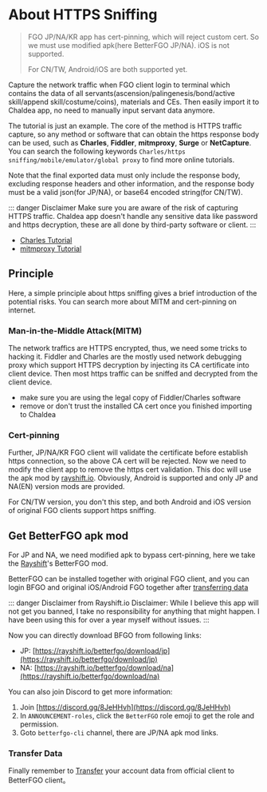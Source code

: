 # About HTTPS Sniffing

> FGO JP/NA/KR app has cert-pinning, which will reject custom cert. 
> So we must use modified apk(here BetterFGO JP/NA). iOS is not supported.
>
> For CN/TW, Android/iOS are both supported yet.

Capture the network traffic when FGO client login to terminal which contains the data of all servants(ascension/palingenesis/bond/active skill/append skill/costume/coins), materials and CEs. Then easily import it to Chaldea app, no need to manually input servant data anymore.

The tutorial is just an example. The core of the method is HTTPS traffic capture, so any method or software that can obtain the https response body can be used, such as **Charles**, **Fiddler**, **mitmproxy**, **Surge** or **NetCapture**. You can search the following keywords `Charles/https sniffing/mobile/emulator/global proxy` to find more online tutorials.

Note that the final exported data must only include the response body, excluding response headers and other information, and the response body must be a valid json(for JP/NA), or base64 encoded string(for CN/TW). 

::: danger Disclaimer
Make sure you are aware of the risk of capturing HTTPS traffic. Chaldea app doesn't handle any sensitive data like password and https decryption, these are all done by third-party software or client.
:::

- [Charles Tutorial](./charles.md)
- [mitmproxy Tutorial](./mitmproxy.md)

## Principle

Here, a simple principle about https sniffing gives a brief introduction of the potential risks. You can search more about MITM and cert-pinning on internet.

### Man-in-the-Middle Attack(MITM)
The network traffics are HTTPS encrypted, thus, we need some tricks to hacking it. Fiddler and Charles are the mostly used network debugging proxy which support HTTPS decryption by injecting its CA certificate into client device. Then most https traffic can be sniffed and decrypted from the client device.
- make sure you are using the legal copy of Fiddler/Charles software
- remove or don't trust the installed CA cert once you finished importing to Chaldea

### Cert-pinning
Further, JP/NA/KR FGO client will validate the certificate before establish https connection, so the above CA cert will be rejected. Now we need to modify the client app to remove the https cert validation. This doc will use the apk mod by [rayshift.io](https://rayshift.io). Obviously, Android is supported and only JP and NA(EN) version mods are provided.

For CN/TW version, you don't this step, and both Android and iOS version of original FGO clients support https sniffing.

## Get BetterFGO apk mod

For JP and NA, we need modified apk to bypass cert-pinning, here we take the [Rayshift](https://rayshift.io)'s BetterFGO mod.

BetterFGO can be installed together with original FGO client, and you can login BFGO and original iOS/Android FGO together after [transferring data](./transfer_data.md)

::: danger Disclaimer from Rayshift.io
Disclaimer: While I believe this app will not get you banned, I take no responsibility for anything that might happen. I have been using this for over a year myself without issues.
:::

Now you can directly download BFGO from following links:
- JP: [https://rayshift.io/betterfgo/download/jp](https://rayshift.io/betterfgo/download/jp)
- NA: [https://rayshift.io/betterfgo/download/na](https://rayshift.io/betterfgo/download/na)

You can also join Discord to get more information:
1. Join [https://discord.gg/8JeHHvh](https://discord.gg/8JeHHvh)
2. In `ANNOUNCEMENT-roles`, click the `BetterFGO` role emoji to get the role and permission.
3. Goto `betterfgo-cli` channel, there are JP/NA apk mod links.

### Transfer Data

Finally remember to [Transfer](./transfer_data.md) your account data from official client to BetterFGO client。

